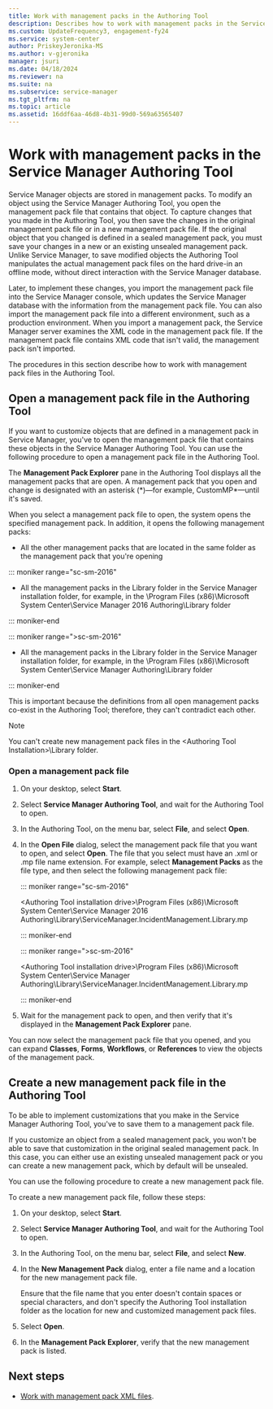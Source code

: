 ```yaml
---
title: Work with management packs in the Authoring Tool
description: Describes how to work with management packs in the Service Manager Authoring Tool.
ms.custom: UpdateFrequency3, engagement-fy24
ms.service: system-center
author: PriskeyJeronika-MS
ms.author: v-gjeronika
manager: jsuri
ms.date: 04/18/2024
ms.reviewer: na
ms.suite: na
ms.subservice: service-manager
ms.tgt_pltfrm: na
ms.topic: article
ms.assetid: 16ddf6aa-46d8-4b31-99d0-569a63565407
---
```


# Work with management packs in the Service Manager Authoring Tool



Service Manager objects are stored in management packs. To modify an object using the Service Manager Authoring Tool, you open the management pack file that contains that object. To capture changes that you made in the Authoring Tool, you then save the changes in the original management pack file or in a new management pack file. If the original object that you changed is defined in a sealed management pack, you must save your changes in a new or an existing unsealed management pack. Unlike Service Manager, to save modified objects the Authoring Tool manipulates the actual management pack files on the hard drive-in an offline mode, without direct interaction with the Service Manager database.  

 Later, to implement these changes, you import the management pack file into the Service Manager console, which updates the Service Manager database with the information from the management pack file. You can also import the management pack file into a different environment, such as a production environment. When you import a management pack, the Service Manager server examines the XML code in the management pack file. If the management pack file contains XML code that isn't valid, the management pack isn't imported.  

 The procedures in this section describe how to work with management pack files in the Authoring Tool.  

## Open a management pack file in the Authoring Tool

If you want to customize objects that are defined in a management pack in Service Manager, you've to open the management pack file that contains these objects in the Service Manager Authoring Tool. You can use the following procedure to open a management pack file in the Authoring Tool.  

 The **Management Pack Explorer** pane in the Authoring Tool displays all the management packs that are open. A management pack that you open and change is designated with an asterisk \(\*\)—for example, CustomMP\*—until it's saved.  

 When you select a management pack file to open, the system opens the specified management pack. In addition, it opens the following management packs:  

- All the other management packs that are located in the same folder as the management pack that you're opening  

::: moniker range="sc-sm-2016"

- All the management packs in the Library folder in the Service Manager installation folder, for example, in the \\Program Files \(x86\)\\Microsoft System Center\\Service Manager 2016 Authoring\\Library folder  

::: moniker-end

::: moniker range=">sc-sm-2016"

- All the management packs in the Library folder in the Service Manager installation folder, for example, in the \\Program Files \(x86\)\\Microsoft System Center\\Service Manager Authoring\\Library folder  

::: moniker-end

This is important because the definitions from all open management packs co\-exist in the Authoring Tool; therefore, they can't contradict each other.  

> [!NOTE]  
> You can't create new management pack files in the \<Authoring Tool Installation\>\\Library folder.  

### Open a management pack file  

1. On your desktop, select **Start**.  

2. Select **Service Manager Authoring Tool**, and wait for the Authoring Tool to open.  

3. In the Authoring Tool, on the menu bar, select **File**, and select **Open**.  

4. In the **Open File** dialog, select the management pack file that you want to open, and select **Open**. The file that you select must have an .xml or .mp file name extension. For example, select **Management Packs** as the file type, and then select the following management pack file:

     ::: moniker range="sc-sm-2016"

     \<Authoring Tool installation drive\>\\Program Files \(x86\)\\Microsoft System Center\\Service Manager 2016 Authoring\\Library\\ServiceManager.IncidentManagement.Library.mp 

     ::: moniker-end

     ::: moniker range=">sc-sm-2016"

     \<Authoring Tool installation drive\>\\Program Files \(x86\)\\Microsoft System Center\\Service Manager Authoring\\Library\\ServiceManager.IncidentManagement.Library.mp 

     ::: moniker-end

5. Wait for the management pack to open, and then verify that it's displayed in the **Management Pack Explorer** pane.  

You can now select the management pack file that you opened, and you can expand **Classes**, **Forms**, **Workflows**, or **References** to view the objects of the management pack.

## Create a new management pack file in the Authoring Tool

To be able to implement customizations that you make in the Service Manager Authoring Tool, you've to save them to a management pack file.  

 If you customize an object from a sealed management pack, you won't be able to save that customization in the original sealed management pack. In this case, you can either use an existing unsealed management pack or you can create a new management pack, which by default will be unsealed.  

 You can use the following procedure to create a new management pack file.  

To create a new management pack file, follow these steps:

1. On your desktop, select **Start**.  

2. Select **Service Manager Authoring Tool**, and wait for the Authoring Tool to open.  

3. In the Authoring Tool, on the menu bar, select **File**, and select **New**.  

4. In the **New Management Pack** dialog, enter a file name and a location for the new management pack file.  

     Ensure that the file name that you enter doesn't contain spaces or special characters, and don't specify the Authoring Tool installation folder as the location for new and customized management pack files.  

5. Select **Open**.  

6. In the **Management Pack Explorer**, verify that the new management pack is listed.  

## Next steps

- [Work with management pack XML files](work-mps-xml.md).
